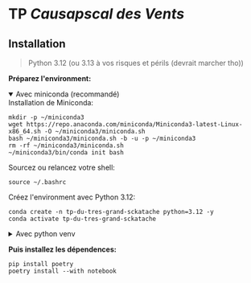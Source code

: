 # TP _Causapscal des Vents_

## Installation
> Python 3.12 (ou 3.13 à vos risques et périls (devrait marcher tho))

**Préparez l'environment:**

<details open>
<summary>Avec miniconda (recommandé)</summary>
Installation de Miniconda: 

```shell
mkdir -p ~/miniconda3
wget https://repo.anaconda.com/miniconda/Miniconda3-latest-Linux-x86_64.sh -O ~/miniconda3/miniconda.sh
bash ~/miniconda3/miniconda.sh -b -u -p ~/miniconda3
rm -rf ~/miniconda3/miniconda.sh
~/miniconda3/bin/conda init bash
```

Sourcez ou relancez votre shell:
```shell
source ~/.bashrc
```

Créez l'environment avec Python 3.12:
```shell
conda create -n tp-du-tres-grand-sckatache python=3.12 -y
conda activate tp-du-tres-grand-sckatache
```
</details>

<details>
<summary>Avec python venv</summary>

```shell 
python -m venv .venv 
source .venv/bin/activate
```
</details>


**Puis installez les dépendences:**

```shell
pip install poetry 
poetry install --with notebook
```



